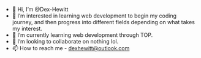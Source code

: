 - 👋 Hi, I’m @Dex-Hewitt
- 👀 I’m interested in learning web development to begin my coding journey, and then progress
     into different fields depending on what takes my interest.
- 🌱 I’m currently learning web development through TOP. 
- 💞️ I’m looking to collaborate on nothing lol.
- 📫 How to reach me - dexhewitt@outlook.com

<!---
Dex-Hewitt/Dex-Hewitt is a ✨ special ✨ repository because its `README.md` (this file) appears on your GitHub profile.
You can click the Preview link to take a look at your changes.
--->

